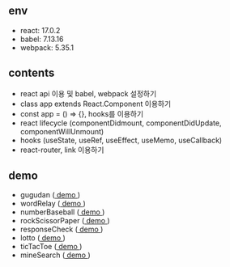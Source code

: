 ## env
  - react: 17.0.2
  - babel: 7.13.16
  - webpack: 5.35.1 
 
## contents
  - react api 이용 및 babel, webpack 설정하기
  - class app extends React.Component 이용하기
  - const app = () => {}, hooks를 이용하기
  - react lifecycle (componentDidmount, componentDidUpdate, componentWillUnmount)
  - hooks (useState, useRef, useEffect, useMemo, useCallback)
  - react-router, link 이용하기
  
## demo
- gugudan ([ demo ](https://hoseong511.github.io/react-redux/react-base/gugudan/))
- wordRelay ([ demo ](https://hoseong511.github.io/react-redux/react-base/kketmalitki-hooks/))
- numberBaseball ([ demo ](https://hoseong511.github.io/react-redux/react-base/baseball/))
- rockScissorPaper ([ demo ](https://hoseong511.github.io/react-redux/react-base/rsp/))
- responseCheck ([ demo ](https://hoseong511.github.io/react-redux/react-base/response/))
- lotto ([ demo ](https://hoseong511.github.io/react-redux/react-base/lotto/))
- ticTacToe ([ demo ](https://hoseong511.github.io/react-redux/react-base/tictactoc/))
- mineSearch ([ demo ](https://hoseong511.github.io/react-redux/react-base/mine/))


